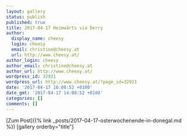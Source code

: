 ```yaml
---
layout: gallery
status: publish
published: true
title: 2017-04-17 Heimwärts via Derry
author:
  display_name: cheesy
  login: cheesy
  email: christine@cheesy.at
  url: http://www.cheesy.at/
author_login: cheesy
author_email: christine@cheesy.at
author_url: http://www.cheesy.at/
wordpress_id: 32921
wordpress_url: http://www.cheesy.at/?page_id=32921
date: '2017-04-17 16:08:52 +0100'
date_gmt: '2017-04-17 14:08:52 +0100'
categories: []
comments: []
---
```


[Zum Post]({% link _posts/2017-04-17-osterwochenende-in-donegal.md %})
[gallery orderby="title"]
